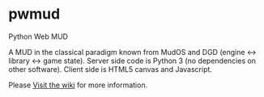 # pwmud
Python Web MUD

A MUD in the classical paradigm known from MudOS and DGD (engine <-> library <-> game state).  Server side code is Python 3 (no dependencies on other software).  Client side is HTML5 canvas and Javascript.

Please [Visit the wiki](https://github.com/ttherkelsen/pwmud/wiki) for more information.
